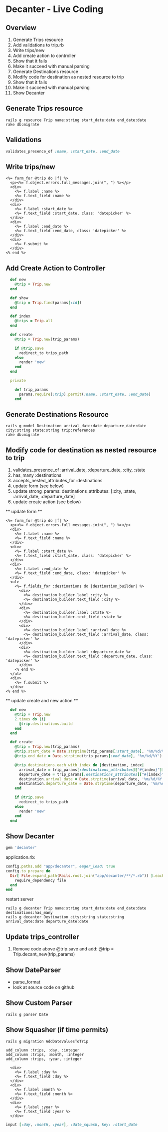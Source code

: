 Decanter - Live Coding
===

Overview
---

1. Generate Trips resource
2. Add validations to trip.rb
3. Write trips/new
4. Add create action to controller
5. Show that it fails
6. Make it succeed with manual parsing
7. Generate Destinations resource
8. Modify code for destination as nested resource to trip
9. Show that it fails
10. Make it succeed with manual parsing
11. Show Decanter


Generate Trips resource
---

```
rails g resource Trip name:string start_date:date end_date:date
rake db:migrate
```


Validations
---

```ruby
validates_presence_of :name, :start_date, :end_date
```


Write trips/new
---

```erb
<%= form_for @trip do |f| %>
  <p><%= f.object.errors.full_messages.join(", ") %></p>
  <div>
    <%= f.label :name %>
    <%= f.text_field :name %>
  </div>
  <div>
    <%= f.label :start_date %>
    <%= f.text_field :start_date, class: 'datepicker' %>
  </div>
  <div>
    <%= f.label :end_date %>
    <%= f.text_field :end_date, class: 'datepicker' %>
  </div>
  <div>
    <%= f.submit %>
  </div>
<% end %>
```


Add Create Action to Controller
---

```ruby
  def new
    @trip = Trip.new
  end

  def show
    @trip = Trip.find(params[:id])
  end

  def index
    @trips = Trip.all
  end

  def create
    @trip = Trip.new(trip_params)

    if @trip.save
      redirect_to trips_path
    else
      render 'new'
    end
  end

  private

    def trip_params
      params.require(:trip).permit(:name, :start_date, :end_date)
    end
```


Generate Destinations Resource
---

```
rails g model Destination arrival_date:date departure_date:date city:string state:string trip:references
rake db:migrate
```

Modify code for destination as nested resource to trip
---

1. validates_presence_of :arrival_date, :departure_date, :city, :state
2. has_many :destinations
3. accepts_nested_attributes_for :destinations
4. update form (see below)
5. update strong_params: destinations_attributes: [:city, :state, :arrival_date, :departure_date]
6. update create action (see below)

** update form **

```erb
<%= form_for @trip do |f| %>
  <p><%= f.object.errors.full_messages.join(", ") %></p>
  <div>
    <%= f.label :name %>
    <%= f.text_field :name %>
  </div>
  <div>
    <%= f.label :start_date %>
    <%= f.text_field :start_date, class: 'datepicker' %>
  </div>
  <div>
    <%= f.label :end_date %>
    <%= f.text_field :end_date, class: 'datepicker' %>
  </div>
  <ul>
    <%= f.fields_for :destinations do |destination_builder| %>
      <div>
        <%= destination_builder.label :city %>
        <%= destination_builder.text_field :city %>
      </div>
      <div>
        <%= destination_builder.label :state %>
        <%= destination_builder.text_field :state %>
      </div>
      <div>
        <%= destination_builder.label :arrival_date %>
        <%= destination_builder.text_field :arrival_date, class: 'datepicker' %>
      </div>
      <div>
        <%= destination_builder.label :departure_date %>
        <%= destination_builder.text_field :departure_date, class: 'datepicker' %>
      </div>
    <% end %>
  </ul>
  <div>
    <%= f.submit %>
  </div>
<% end %>
```

** update create and new action **

```ruby
  def new
    @trip = Trip.new
    2.times do |i|
      @trip.destinations.build
    end
  end

  def create
    @trip = Trip.new(trip_params)
    @trip.start_date = Date.strptime(trip_params[:start_date], '%m/%d/%Y') if trip_params[:start_date].present?
    @trip.end_date = Date.strptime(trip_params[:end_date], '%m/%d/%Y') if trip_params[:end_date].present?

    @trip.destinations.each_with_index do |destination, index|
      arrival_date = trip_params[:destinations_attributes]["#{index}"][:arrival_date]
      departure_date = trip_params[:destinations_attributes]["#{index}"][:departure_date]
      destination.arrival_date = Date.strptime(arrival_date, '%m/%d/%Y') if arrival_date.present?
      destination.departure_date = Date.strptime(departure_date, '%m/%d/%Y') if departure_date.present?
    end

    if @trip.save
      redirect_to trips_path
    else
      render 'new'
    end
  end
```


Show Decanter
---

```ruby
gem 'decanter'
```

application.rb:

```ruby
config.paths.add "app/decanter", eager_load: true
config.to_prepare do
  Dir[ File.expand_path(Rails.root.join("app/decanter/**/*.rb")) ].each do |file|
    require_dependency file
  end
end
```

restart server

```
rails g decanter Trip name:string start_date:date end_date:date destinations:has_many
rails g decanter Destination city:string state:string arrival_date:date departure_date:date
```

Update trips_controller
---

1. Remove code above @trip.save and add: @trip = Trip.decant_new(trip_params)

Show DateParser
---

- parse_format
- look at source code on github

Show Custom Parser
---

```
rails g parser Date
```

Show Squasher (if time permits)
---

```
rails g migration AddDateValuesToTrip
```

```
add_column :trips, :day, :integer
add_column :trips, :month, :integer
add_column :trips, :year, :integer
```

```erb
  <div>
    <%= f.label :day %>
    <%= f.text_field :day %>
  </div>
  <div>
    <%= f.label :month %>
    <%= f.text_field :month %>
  </div>
  <div>
    <%= f.label :year %>
    <%= f.text_field :year %>
  </div>
```

```ruby
input [:day, :month, :year], :date_squash, key: :start_date
```
